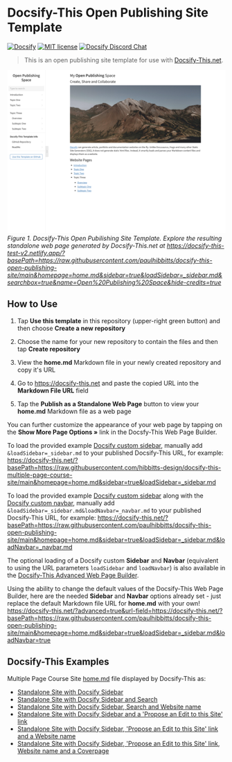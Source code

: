 # Docsify-This Open Publishing Site Template

[![Docsify](https://img.shields.io/npm/v/docsify?label=docsify)](https://docsify.js.org/)
[![MIT license](https://img.shields.io/badge/License-MIT-blue.svg)](https://github.com/hibbitts-design/docsify-open-course-starter-kit/blob/main/LICENSE)
<a href="https://discord.gg/zT8eS8ZG">
    <img src="https://img.shields.io/badge/chat-on%20discord-7289DA.svg" alt="Docsify Discord Chat" />
</a>

> This is an open publishing site template for use with [Docsify-This.net](https://docsify-this.net/#/).

![Docsify-This Open Publishing Site Template](screenshot.png)
_Figure 1. Docsify-This Open Pubilishing Site Template. Explore the resulting standalone web page generated by Docsify-This.net at https://docsify-this-test-v2.netlify.app/?basePath=https://raw.githubusercontent.com/paulhibbitts/docsify-this-open-publishing-site/main&homepage=home.md&sidebar=true&loadSidebar=_sidebar.md&searchbox=true&name=Open%20Publishing%20Space&hide-credits=true_

How to Use
---

1. Tap **Use this template** in this repository (upper-right green button) and then choose **Create a new repository**

2. Choose the name for your new repository to contain the files and then tap **Create repository**

3. View the **home.md** Markdown file in your newly created repository and copy it's URL

4. Go to https://docsify-this.net and paste the copied URL into the **Markdown File URL** field

5. Tap the **Publish as a Standalone Web Page** button to view your **home.md** Markdown file as a web page 

You can further customize the appearance of your web page by tapping on the **Show More Page Options »** link in the Docsfy-This Web Page Builder.

To load the provided example [Docsify custom sidebar](https://docsify.js.org/#/more-pages?id=sidebar), manually add `&loadSidebar=_sidebar.md` to your published Docsify-This URL, for example:
https://docsify-this.net/?basePath=https://raw.githubusercontent.com/hibbitts-design/docsify-this-multiple-page-course-site/main&homepage=home.md&sidebar=true&loadSidebar=_sidebar.md

To load the provided example [Docsify custom sidebar](https://docsify.js.org/#/more-pages?id=sidebar) along with the [Docsify custom navbar](https://docsify.js.org/#/custom-navbar?id=custom-navbar), manually add `&loadSidebar=_sidebar.md&loadNavbar=_navbar.md` to your published Docsify-This URL, for example:
https://docsify-this.net/?basePath=https://raw.githubusercontent.com/paulhibbitts/docsify-this-open-publishing-site/main&homepage=home.md&sidebar=true&loadSidebar=_sidebar.md&loadNavbar=_navbar.md

The optional loading of a Docsify custom **Sidebar** and **Navbar** (equivalent to using the URL parameters `loadSidebar` and `loadNavbar`) is also available in the [Docsify-This Advanced Web Page Builder](https://docsify-this.net/?advanced=true).  

Using the ability to change the default values of the Docsify-This Web Page Builder, here are the needed **Sidebar** and **Navbar** options already set - just replace the default Markdown file URL for **home.md** with your own! https://docsify-this.net/?advanced=true&url-field=https://docsify-this.net/?basePath=https://raw.githubusercontent.com/paulhibbitts/docsify-this-open-publishing-site/main&homepage=home.md&sidebar=true&loadSidebar=_sidebar.md&loadNavbar=true

Docsify-This Examples
---

Multiple Page Course Site [home.md](https://github.com/paulhibbitts/docsify-this-open-publishing-site/blob/main/home.md) file displayed by Docsify-This as: 
* [Standalone Site with Docsify Sidebar](https://docsify-this-test-v2.netlify.app/?basePath=https://raw.githubusercontent.com/paulhibbitts/docsify-this-open-publishing-site/main&homepage=home.md&sidebar=true&loadSidebar=_sidebar.md&hide-credits=true "Docsify-This Multiple Page Course Site - Standalone Site with Docsify Sidebar")  
* [Standalone Site with Docsify Sidebar and Search](https://docsify-this-test-v2.netlify.app/?basePath=https://raw.githubusercontent.com/paulhibbitts/docsify-this-open-publishing-site/main&homepage=home.md&sidebar=true&loadSidebar=_sidebar.md&searchbox=true&hide-credits=true "Docsify-This Multiple Page Course Site - Standalone Site with Docsify Sidebar and Search")  
* [Standalone Site with Docsify Sidebar, Search and Website name](https://docsify-this-test-v2.netlify.app/?basePath=https://raw.githubusercontent.com/paulhibbitts/docsify-this-open-publishing-site/main&homepage=home.md&sidebar=true&loadSidebar=_sidebar.md&searchbox=true&name=Open%20Publishing%20Space&hide-credits=true "Docsify-This Multiple Page Course Site - Standalone Site with Docsify Sidebar and Search")  
* [Standalone Site with Docsify Sidebar and a 'Propose an Edit to this Site' link](https://docsify-this-test-v2.netlify.app/?basePath=https://raw.githubusercontent.com/paulhibbitts/docsify-this-open-publishing-site/main&homepage=home.md&edit-link=https://github.com/paulhibbitts/docsify-this-open-publishing-site/blob/main&sidebar=true&loadSidebar=_sidebar.md&hide-credits=true "Docsify-This Multiple Page Course Site - Standalone Site with Docsify Sidebar and a 'Propose an Edit to this Site' link")
* [Standalone Site with Docsify Sidebar, 'Propose an Edit to this Site' link and a Website name](https://docsify-this-test-v2.netlify.app/?basePath=https://raw.githubusercontent.com/paulhibbitts/docsify-this-open-publishing-site/main&homepage=home.md&edit-link=https://github.com/paulhibbitts/docsify-this-open-publishing-site/blob/main&sidebar=true&loadSidebar=_sidebar.md&name=Open%20Publishing%20Space&hide-credits=true "Docsify-This Multiple Page Course Site - Standalone Site with Docsify Sidebar, 'Propose an Edit to this Site' link and a Website name")
* [Standalone Site with Docsify Sidebar, 'Propose an Edit to this Site' link, Website name and a Coverpage](https://docsify-this-test-v2.netlify.app/?basePath=https://raw.githubusercontent.com/paulhibbitts/docsify-this-open-publishing-site/main&homepage=home.md&edit-link=https://github.com/paulhibbitts/docsify-this-open-publishing-site/blob/main&sidebar=true&loadSidebar=_sidebar.md&coverpage=_coverpage.md&name=Open%20Publishing%20Space&hide-credits=true "Docsify-This Multiple Page Course Site - tandalone Site with Docsify Sidebar, 'Propose an Edit to this Site' link , Website name and a Coverpage")
